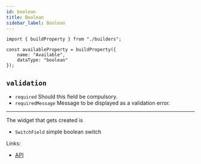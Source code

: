 ```yaml
---
id: boolean
title: Boolean
sidebar_label: Boolean
---
```


```tsx
import { buildProperty } from "./builders";

const availableProperty = buildProperty({
    name: "Available",
    dataType: "boolean"
});
```



## `validation`

* `required` Should this field be compulsory.
* `requiredMessage` Message to be displayed as a validation error.

---

The widget that gets created is
- `SwitchField` simple boolean switch

Links:
- [API](../../api/interfaces/booleanproperty)

